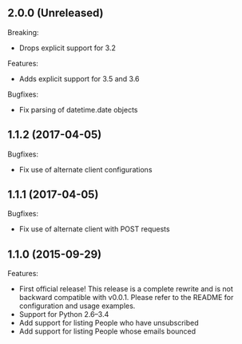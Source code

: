 ## 2.0.0 (Unreleased)

Breaking:

- Drops explicit support for 3.2

Features:

- Adds explicit support for 3.5 and 3.6

Bugfixes:

- Fix parsing of datetime.date objects

## 1.1.2 (2017-04-05)

Bugfixes:

- Fix use of alternate client configurations

## 1.1.1 (2017-04-05)

Bugfixes:

- Fix use of alternate client with POST requests

## 1.1.0 (2015-09-29)

Features:

- First official release! This release is a complete rewrite and is not backward compatible with v0.0.1. Please refer to the README for configuration and usage examples.
- Support for Python 2.6–3.4
- Add support for listing People who have unsubscribed
- Add support for listing People whose emails bounced
